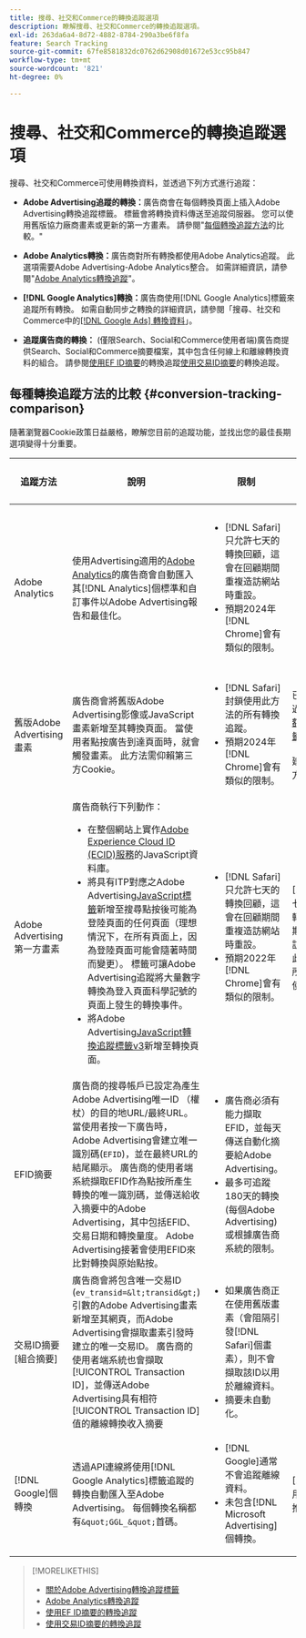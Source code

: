 ```yaml
---
title: 搜尋、社交和Commerce的轉換追蹤選項
description: 瞭解搜尋、社交和Commerce的轉換追蹤選項。
exl-id: 263da6a4-8d72-4882-8784-290a3be6f8fa
feature: Search Tracking
source-git-commit: 67fe8581832dc0762d62908d01672e53cc95b847
workflow-type: tm+mt
source-wordcount: '821'
ht-degree: 0%

---
```


# 搜尋、社交和Commerce的轉換追蹤選項

搜尋、社交和Commerce可使用轉換資料，並透過下列方式進行追蹤：

* **Adobe Advertising追蹤的轉換：**&#x200B;廣告商會在每個轉換頁面上插入Adobe Advertising轉換追蹤標籤。 標籤會將轉換資料傳送至追蹤伺服器。 您可以使用舊版協力廠商畫素或更新的第一方畫素。 請參閱&quot;[每個轉換追蹤方法](#conversion-tracking-comparison)的比較。&quot;

* **Adobe Analytics轉換：**&#x200B;廣告商對所有轉換都使用Adobe Analytics追蹤。 此選項需要Adobe Advertising-Adobe Analytics整合。 如需詳細資訊，請參閱&quot;[Adobe Analytics轉換追蹤](conversion-tracking-analytics.md)&quot;。

* **[!DNL Google Analytics]轉換：**&#x200B;廣告商使用[!DNL Google Analytics]標籤來追蹤所有轉換。 如需自動同步之轉換的詳細資訊，請參閱「搜尋、社交和Commerce中的[[!DNL Google Ads] 轉換資料](/help/search-social-commerce/campaign-management/introduction/google-conversion-data.md)」。

* **追蹤廣告商的轉換：** (僅限Search、Social和Commerce使用者端)廣告商提供Search、Social和Commerce摘要檔案，其中包含任何線上和離線轉換資料的組合。 請參閱[使用EF ID摘要](feed-efid.md)的轉換追蹤[使用交易ID摘要](feed-transaction-id.md)的轉換追蹤。

## 每種轉換追蹤方法的比較 {#conversion-tracking-comparison}

隨著瀏覽器Cookie政策日益嚴格，瞭解您目前的追蹤功能，並找出您的最佳長期選項變得十分重要。

| 追蹤方法 | 說明 | 限制 | 優點 | 建議使用？ |
|----|----|----|----|----|
| Adobe Analytics | 使用Advertising適用的[Adobe Analytics](https://experienceleague.adobe.com/docs/advertising/integrations/analytics/overview.html?lang=zh-Hant)的廣告商會自動匯入其[!DNL Analytics]個標準和自訂事件以Adobe Advertising報告和最佳化。 | <ul><li>[!DNL Safari]只允許七天的轉換回顧，這會在回顧期間重複造訪網站時重設。</li><li> 預期2024年[!DNL Chrome]會有類似的限制。</li></ul> | <ul><li>與[!DNL Analytics]緊密整合</li> <li>檢視[!DNL Analytics] Analysis Workspace中的付費搜尋資料</li><li>付費搜尋以外的好處</li></ul> | 是 |
| 舊版Adobe Advertising畫素 | 廣告商會將舊版Adobe Advertising影像或JavaScript畫素新增至其轉換頁面。 當使用者點按廣告到達頁面時，就會觸發畫素。 此方法需仰賴第三方Cookie。 | <ul><li>[!DNL Safari]封鎖使用此方法的所有轉換追蹤。</li><li>預期2024年[!DNL Chrome]會有類似的限制。</li></ul> | 已實作畫素。 不過，您仍必須[實作額外的ITP對應標籤](itp-conversion-mapping-tag.md)。<br><br>建議：切換至第一方畫素。 | 否 |
| Adobe Advertising第一方畫素 | 廣告商執行下列動作： <ul><li>在整個網站上實作[Adobe Experience Cloud ID (ECID)服務](https://experienceleague.adobe.com/docs/id-service/using/intro/overview.html?lang=zh-Hant)的JavaScript資料庫。</li><li>將具有ITP對應之Adobe Advertising[JavaScript標籤](itp-conversion-mapping-tag.md)新增至搜尋點按後可能為登陸頁面的任何頁面（理想情況下，在所有頁面上，因為登陸頁面可能會隨著時間而變更）。 標籤可讓Adobe Advertising追蹤將大量數字轉換為登入頁面科學記號的頁面上發生的轉換事件。</li><li>將Adobe Advertising[JavaScript轉換追蹤標籤v3](format-conversion-tag-jsv3.md)新增至轉換頁面。</li></ul> | <ul><li>[!DNL Safari]只允許七天的轉換回顧，這會在回顧期間重複造訪網站時重設。</li><li>預期2022年[!DNL Chrome]會有類似的限制。</li></ul> | [!DNL Safari]會在七天回顧期間追蹤轉換。 由於回顧期間在重複網站造訪時重設回顧，因此該限制不會影響所有[!DNL Safari]使用者。 | 否 |
| EFID摘要 | 廣告商的搜尋帳戶已設定為產生Adobe Advertising唯一ID （權杖）的目的地URL/最終URL。 當使用者按一下廣告時，Adobe Advertising會建立唯一識別碼(`EFID`)，並在最終URL的結尾顯示。 廣告商的使用者端系統擷取EFID作為點按所產生轉換的唯一識別碼，並傳送給收入摘要中的Adobe Advertising，其中包括EFID、交易日期和轉換量度。 Adobe Advertising接著會使用EFID來比對轉換與原始點按。 | <ul><li>廣告商必須有能力擷取EFID，並每天傳送自動化摘要給Adobe Advertising。</li><li>最多可追蹤180天的轉換(每個Adobe Advertising)或根據廣告商系統的限制。</li></ul> | <ul><li>此方法使用第一方轉換資料，因此不受第三方Cookie限制影響。</li><li>線上和離線轉換可在一個摘要中傳送。</li><li>網站不需要變更程式碼或標籤。</li></ul> | 是 |
| 交易ID摘要[組合摘要] | 廣告商會將包含唯一交易ID (`ev_transid=&lt;transid&gt;`)引數的Adobe Advertising畫素新增至其網頁，而Adobe Advertising會擷取畫素引發時建立的唯一交易ID。 廣告商的使用者端系統也會擷取[!UICONTROL Transaction ID]，並傳送Adobe Advertising具有相符[!UICONTROL Transaction ID]值的離線轉換收入摘要 | <ul><li>如果廣告商正在使用舊版畫素（會阻隔引發[!DNL Safari]個畫素），則不會擷取該ID以用於離線資料。</li><li>摘要未自動化。</li></ul> | <ul><li>如果您實作第一方畫素，則會在[!DNL Safari]中擷取[!UICONTROL Transaction ID]。</li><li>提供離線/已核准轉換事件的追蹤功能。</li></ul> | 否 |
| [!DNL Google]個轉換 | 透過API連線將使用[!DNL Google Analytics]標籤追蹤的轉換自動匯入至Adobe Advertising。 每個轉換名稱都有`&quot;GGL_&quot;`首碼。 | <ul><li>[!DNL Google]通常不會追蹤離線資料。</li><li>未包含[!DNL Microsoft Advertising]個轉換。</li></ul> | [!DNL Google]使用機器學習來外推&quot;[模型化轉換](https://support.google.com/google-ads/answer/10081327)&quot;。 | 否 |

<!--
| [!DNL Microsoft Advertising] Conversions | Conversions tracked with [!DNL Microsoft Advertising] universal event tags (UET) are automatically imported to Adobe Advertising via an API connection. Each conversion name has a &quot;???&quot; prefix. | [!DNL Microsoft Advertising] typically doesn't track offline data. [!DNL Google] conversions aren't included. | ?? | No |
-->

>[!MORELIKETHIS]
>
>* [關於Adobe Advertising轉換追蹤標籤](/help/search-social-commerce/tracking/conversion-tracking-advertising.md)
>* [Adobe Analytics轉換追蹤](/help/search-social-commerce/tracking/conversion-tracking-analytics.md)
>* [使用EF ID摘要的轉換追蹤](/help/search-social-commerce/tracking/feed-efid.md)
>* [使用交易ID摘要的轉換追蹤](/help/search-social-commerce/tracking/feed-transaction-id.md)
